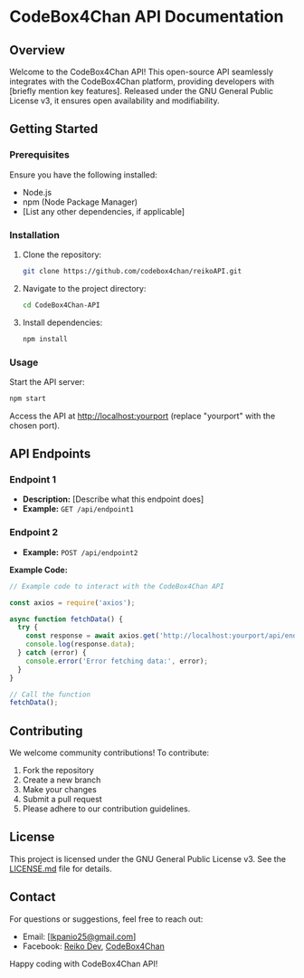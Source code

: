 # CodeBox4Chan API Documentation

## Overview

Welcome to the CodeBox4Chan API! This open-source API seamlessly integrates with the CodeBox4Chan platform, providing developers with [briefly mention key features]. Released under the GNU General Public License v3, it ensures open availability and modifiability.

## Getting Started

### Prerequisites

Ensure you have the following installed:
- Node.js
- npm (Node Package Manager)
- [List any other dependencies, if applicable]

### Installation

1. Clone the repository:
   ```bash
   git clone https://github.com/codebox4chan/reikoAPI.git
   ```
2. Navigate to the project directory:
   ```bash
   cd CodeBox4Chan-API
   ```
3. Install dependencies:
   ```bash
   npm install
   ```

### Usage

Start the API server:
```bash
npm start
```
Access the API at [http://localhost:yourport](http://localhost:yourport) (replace "yourport" with the chosen port).

## API Endpoints

### Endpoint 1

- **Description:** [Describe what this endpoint does]
- **Example:** `GET /api/endpoint1`

### Endpoint 2

- **Example:** `POST /api/endpoint2`

**Example Code:**
```javascript
// Example code to interact with the CodeBox4Chan API

const axios = require('axios');

async function fetchData() {
  try {
    const response = await axios.get('http://localhost:yourport/api/endpoint1');
    console.log(response.data);
  } catch (error) {
    console.error('Error fetching data:', error);
  }
}

// Call the function
fetchData();
```

## Contributing

We welcome community contributions! To contribute:
1. Fork the repository
2. Create a new branch
3. Make your changes
4. Submit a pull request
5. Please adhere to our contribution guidelines.

## License

This project is licensed under the GNU General Public License v3. See the [LICENSE.md](LICENSE.md) file for details.

## Contact

For questions or suggestions, feel free to reach out:
- Email: [lkpanio25@gmail.com]
- Facebook: [Reiko Dev](https://www.facebook.com/reiko.dev), [CodeBox4Chan](https://www.facebook.com/codebox4chan)

Happy coding with CodeBox4Chan API!
